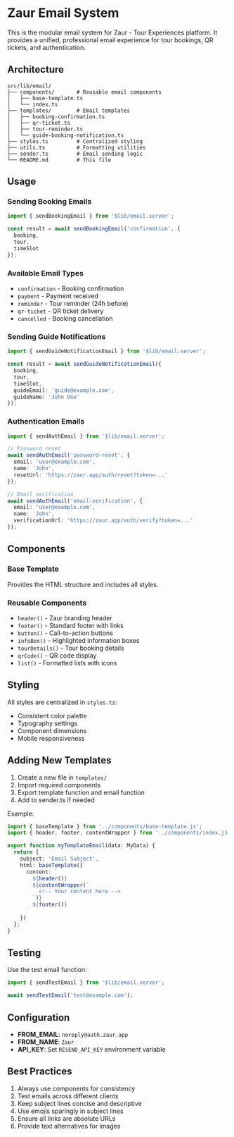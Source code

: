 # Zaur Email System

This is the modular email system for Zaur - Tour Experiences platform. It provides a unified, professional email experience for tour bookings, QR tickets, and authentication.

## Architecture

```
src/lib/email/
├── components/       # Reusable email components
│   ├── base-template.ts
│   └── index.ts
├── templates/        # Email templates
│   ├── booking-confirmation.ts
│   ├── qr-ticket.ts
│   ├── tour-reminder.ts
│   └── guide-booking-notification.ts
├── styles.ts         # Centralized styling
├── utils.ts          # Formatting utilities
├── sender.ts         # Email sending logic
└── README.md         # This file
```

## Usage

### Sending Booking Emails

```typescript
import { sendBookingEmail } from '$lib/email.server';

const result = await sendBookingEmail('confirmation', {
  booking,
  tour,
  timeSlot
});
```

### Available Email Types

- `confirmation` - Booking confirmation
- `payment` - Payment received
- `reminder` - Tour reminder (24h before)
- `qr-ticket` - QR ticket delivery
- `cancelled` - Booking cancellation

### Sending Guide Notifications

```typescript
import { sendGuideNotificationEmail } from '$lib/email.server';

const result = await sendGuideNotificationEmail({
  booking,
  tour,
  timeSlot,
  guideEmail: 'guide@example.com',
  guideName: 'John Doe'
});
```

### Authentication Emails

```typescript
import { sendAuthEmail } from '$lib/email.server';

// Password reset
await sendAuthEmail('password-reset', {
  email: 'user@example.com',
  name: 'John',
  resetUrl: 'https://zaur.app/auth/reset?token=...'
});

// Email verification
await sendAuthEmail('email-verification', {
  email: 'user@example.com',
  name: 'John',
  verificationUrl: 'https://zaur.app/auth/verify?token=...'
});
```

## Components

### Base Template
Provides the HTML structure and includes all styles.

### Reusable Components
- `header()` - Zaur branding header
- `footer()` - Standard footer with links
- `button()` - Call-to-action buttons
- `infoBox()` - Highlighted information boxes
- `tourDetails()` - Tour booking details
- `qrCode()` - QR code display
- `list()` - Formatted lists with icons

## Styling

All styles are centralized in `styles.ts`:
- Consistent color palette
- Typography settings
- Component dimensions
- Mobile responsiveness

## Adding New Templates

1. Create a new file in `templates/`
2. Import required components
3. Export template function and email function
4. Add to sender.ts if needed

Example:
```typescript
import { baseTemplate } from '../components/base-template.js';
import { header, footer, contentWrapper } from '../components/index.js';

export function myTemplateEmail(data: MyData) {
  return {
    subject: 'Email Subject',
    html: baseTemplate({
      content: `
        ${header()}
        ${contentWrapper(`
          <!-- Your content here -->
        `)}
        ${footer()}
      `
    })
  };
}
```

## Testing

Use the test email function:
```typescript
import { sendTestEmail } from '$lib/email.server';

await sendTestEmail('test@example.com');
```

## Configuration

- **FROM_EMAIL**: `noreply@auth.zaur.app`
- **FROM_NAME**: `Zaur`
- **API_KEY**: Set `RESEND_API_KEY` environment variable

## Best Practices

1. Always use components for consistency
2. Test emails across different clients
3. Keep subject lines concise and descriptive
4. Use emojis sparingly in subject lines
5. Ensure all links are absolute URLs
6. Provide text alternatives for images 